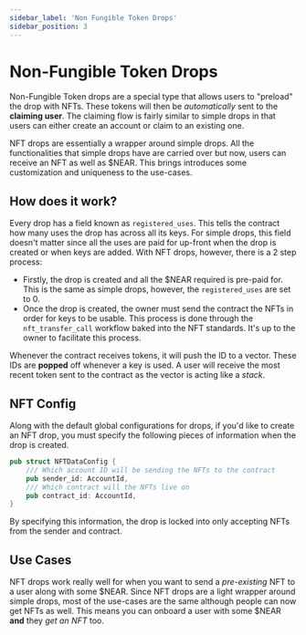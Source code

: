 ```yaml
---
sidebar_label: 'Non Fungible Token Drops'
sidebar_position: 3
---
```


# Non-Fungible Token Drops

Non-Fungible Token drops are a special type that allows users to "preload" the drop with NFTs.
These tokens will then be *automatically* sent to the **claiming user**. The claiming flow
is fairly similar to simple drops in that users can either create an account or claim to an
existing one.

NFT drops are essentially a wrapper around simple drops. All the functionalities that simple
drops have are carried over but now, users can receive an NFT as well as $NEAR. This brings
introduces some customization and uniqueness to the use-cases.

## How does it work?

Every drop has a field known as `registered_uses`. This tells the contract how many uses the
drop has across all its keys. For simple drops, this field doesn't matter since all the uses
are paid for up-front when the drop is created or when keys are added. With NFT drops, however,
there is a 2 step process:
- Firstly, the drop is created and all the $NEAR required is pre-paid for. This is the same as
simple drops, however, the `registered_uses` are set to 0.
- Once the drop is created, the owner must send the contract the NFTs in order for keys to be
usable. This process is done through the `nft_transfer_call` workflow baked into the NFT standards.
It's up to the owner to facilitate this process.

Whenever the contract receives tokens, it will push the ID to a vector. These IDs are **popped** off
whenever a key is used. A user will receive the most recent token sent to the contract as the
vector is acting like a *stack*.

## NFT Config

Along with the default global configurations for drops, if you'd like to create an NFT drop,
you must specify the following pieces of information when the drop is created.

```rust
pub struct NFTDataConfig {
    /// Which account ID will be sending the NFTs to the contract
    pub sender_id: AccountId,
    /// Which contract will the NFTs live on
    pub contract_id: AccountId,
}
```

By specifying this information, the drop is locked into only accepting NFTs from the sender and contract.

## Use Cases

NFT drops work really well for when you want to send a *pre-existing* NFT to a user along with
some $NEAR. Since NFT drops are a light wrapper around simple drops, most of the use-cases are
the same although people can now get NFTs as well. This means you can onboard a user with some
$NEAR **and** they *get an NFT* too.